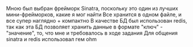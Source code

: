 Мною был выбран фрейморк Sinatra, поскольку это один из лучших мини-фрейморков, какие я мог найти
Все хранится в одном файле, и все супер наглядно + компактно
В качестве БД был использован redis, так как эта БД позволяет хранить данные в формате "ключ" - "значение", то, что мне и требовалось в ходе задания
Для общения sinatra и redis использовал гем ohm
